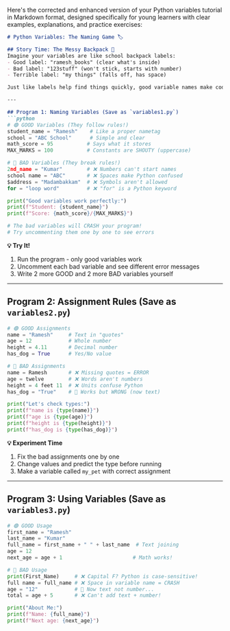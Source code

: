Here's the corrected and enhanced version of your Python variables tutorial in Markdown format, designed specifically for young learners with clear examples, explanations, and practice exercises:

```markdown
# Python Variables: The Naming Game 🏷️

## Story Time: The Messy Backpack 🎒
Imagine your variables are like school backpack labels:
- Good label: "ramesh_books" (clear what's inside)
- Bad label: "123stuff" (won't stick, starts with number)
- Terrible label: "my things" (falls off, has space)

Just like labels help find things quickly, good variable names make code easy to understand!

---

## Program 1: Naming Variables (Save as `variables1.py`)
```python
# 🟢 GOOD Variables (They follow rules!)
student_name = "Ramesh"    # Like a proper nametag
school = "ABC School"      # Simple and clear
math_score = 95           # Says what it stores
MAX_MARKS = 100           # Constants are SHOUTY (uppercase)

# 🔴 BAD Variables (They break rules!)
2nd_name = "Kumar"        # ❌ Numbers can't start names
school name = "ABC"       # ❌ Spaces make Python confused
$address = "Madambakkam"  # ❌ Symbols aren't allowed
for = "loop word"         # ❌ "for" is a Python keyword

print("Good variables work perfectly:")
print(f"Student: {student_name}")
print(f"Score: {math_score}/{MAX_MARKS}")

# The bad variables will CRASH your program!
# Try uncommenting them one by one to see errors
```

**💡 Try It!**  
1. Run the program - only good variables work  
2. Uncomment each bad variable and see different error messages  
3. Write 2 more GOOD and 2 more BAD variables yourself  

---

## Program 2: Assignment Rules (Save as `variables2.py`)
```python
# 🟢 GOOD Assignments
name = "Ramesh"     # Text in "quotes" 
age = 12            # Whole number
height = 4.11       # Decimal number
has_dog = True      # Yes/No value

# 🔴 BAD Assignments
name = Ramesh       # ❌ Missing quotes = ERROR
age = twelve        # ❌ Words aren't numbers
height = 4 feet 11  # ❌ Units confuse Python
has_dog = "True"    # 🤔 Works but WRONG (now text)

print("Let's check types:")
print(f"name is {type(name)}")
print(f"age is {type(age)}")
print(f"height is {type(height)}")
print(f"has_dog is {type(has_dog)}")
```

**💡 Experiment Time**  
1. Fix the bad assignments one by one  
2. Change values and predict the type before running  
3. Make a variable called `my_pet` with correct assignment  

---

## Program 3: Using Variables (Save as `variables3.py`)
```python
# 🟢 GOOD Usage
first_name = "Ramesh"
last_name = "Kumar"
full_name = first_name + " " + last_name  # Text joining
age = 12
next_age = age + 1                       # Math works!

# 🔴 BAD Usage
print(First_Name)     # ❌ Capital F? Python is case-sensitive!
full name = full_name # ❌ Space in variable name = CRASH
age = "12"            # 🤔 Now text not number...
total = age + 5       # ❌ Can't add text + number!

print("About Me:")
print(f"Name: {full_name}")
print(f"Next age: {next_age}")
```

